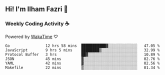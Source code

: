 ## Hi! I'm Ilham Fazri 👋

### Weekly Coding Activity ☕
Powered by [WakaTime](https://wakatime.com/) ♡
<!--START_SECTION:waka-->

```text
Go                12 hrs 58 mins  ███████████▓░░░░░░░░░░░░░   47.05 %
JavaScript        9 hrs 5 mins    ████████▒░░░░░░░░░░░░░░░░   32.99 %
Protocol Buffer   3 hrs           ██▓░░░░░░░░░░░░░░░░░░░░░░   10.89 %
JSON              45 mins         ▓░░░░░░░░░░░░░░░░░░░░░░░░   02.76 %
YAML              42 mins         ▓░░░░░░░░░░░░░░░░░░░░░░░░   02.56 %
Makefile          22 mins         ▒░░░░░░░░░░░░░░░░░░░░░░░░   01.34 %
```

<!--END_SECTION:waka-->
